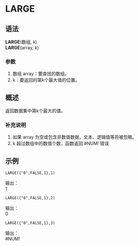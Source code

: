# LARGE

## 语法

**LARGE**(数组, k)  
**LARGE**(array, k)

### 参数

1. 数组 array：要查找的数组。
2. k：要返回的第k个最大值的位置。

## 概述

返回数据集中第k个最大的值。

### 补充说明

1. 如果 array 为空或包含非数值数据，文本、逻辑值等将被忽略。
2. k 超过数组中的数值个数，函数返回 #NUM! 错误

## 示例

```excel
LARGE({"0",FALSE,1},1)
```
输出：  
1

```excel
LARGE({"0",FALSE,1},2)
```
输出：  
0

```excel
LARGE({"0",FALSE,1},3)
```
输出：  
#NUM!